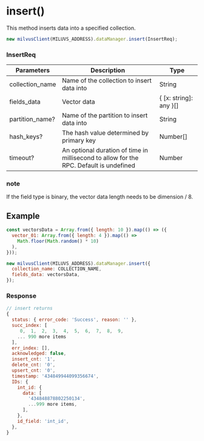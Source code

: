 # insert()

This method inserts data into a specified collection.

```javascript
new milvusClient(MILUVS_ADDRESS).dataManager.insert(InsertReq);
```

### InsertReq

| Parameters      | Description                                                                            | Type                   |
| --------------- | -------------------------------------------------------------------------------------- | ---------------------- |
| collection_name | Name of the collection to insert data into                                             | String                 |
| fields_data     | Vector data                                                                            | { [x: string]: any }[] |
| partition_name? | Name of the partition to insert data into                                              | String                 |
| hash_keys?      | The hash value determined by primary key                                               | Number[]               |
| timeout?        | An optional duration of time in millisecond to allow for the RPC. Default is undefined | Number                 |

### note

If the field type is binary, the vector data length needs to be dimension / 8.

## Example

```javascript
const vectorsData = Array.from({ length: 10 }).map(() => ({
  vector_01: Array.from({ length: 4 }).map(() =>
    Math.floor(Math.random() * 10)
  ),
}));

new milvusClient(MILUVS_ADDRESS).dataManager.insert({
  collection_name: COLLECTION_NAME,
  fields_data: vectorsData,
});
```

### Response

```javascript
// insert returns
{
  status: { error_code: 'Success', reason: '' },
  succ_index: [
     0,  1,  2,  3,  4,  5,  6,  7,  8,  9,
    ... 990 more items
  ],
  err_index: [],
  acknowledged: false,
  insert_cnt: '1',
  delete_cnt: '0',
  upsert_cnt: '0',
  timestamp: '434849944099356674',
  IDs: {
    int_id: {
      data: [
        '434848878802250134',
        ...999 more items,
      ],
    },
    id_field: 'int_id',
  },
}
```
